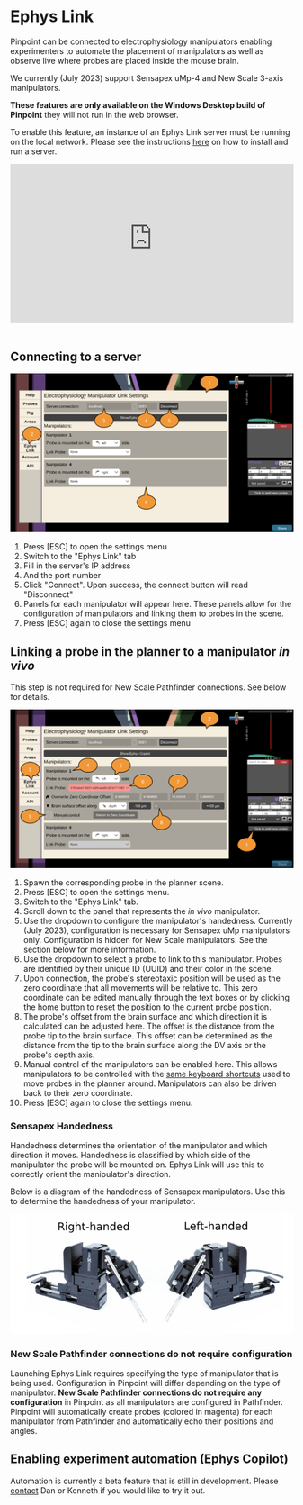 # Ephys Link

Pinpoint can be connected to electrophysiology manipulators
enabling experimenters to automate the placement of manipulators as well as
observe live where probes are placed inside the mouse brain.

We currently (July 2023) support Sensapex uMp-4 and New Scale 3-axis manipulators.

**These features are only available on the Windows Desktop build of Pinpoint**
they will not run in the web browser.

To enable this feature, an instance of an Ephys Link server must be running on
the local network. Please see the
instructions [here](https://virtualbrainlab.org/ephys_link/installation_and_use.html#installation)
on how to install and run a server.

<div style="position: relative; padding-bottom: 56.25%; height: 0; overflow: hidden;">
  <iframe src="https://www.youtube-nocookie.com/embed/QK87XBd46aQ?rel=0&modestbranding=1" style="position: absolute; top: 0; left: 0; width: 100%; height: 100%; border:0;" allowfullscreen title="Overview"></iframe>
</div>
<br>

## Connecting to a server

![Connecting to Ephys Link](../../_static/images/Ephys-Link-connection.png)

1. Press \[ESC\] to open the settings menu
2. Switch to the "Ephys Link" tab
3. Fill in the server's IP address
4. And the port number
5. Click "Connect". Upon success, the connect button will read "Disconnect"
6. Panels for each manipulator will appear here. These panels allow for the
   configuration of manipulators and linking them to probes in the scene.
7. Press \[ESC\] again to close the settings menu

## Linking a probe in the planner to a manipulator _in vivo_

This step is not required for New Scale Pathfinder connections. See below
for details.

![Connect a probe to a manipulator](../../_static/images/Ephys-Link-connect-probe.png)

1. Spawn the corresponding probe in the planner scene.
2. Press \[ESC\] to open the settings menu.
3. Switch to the "Ephys Link" tab.
4. Scroll down to the panel that represents the _in vivo_ manipulator.
5. Use the dropdown to configure the manipulator's handedness. Currently (July
   2023), configuration is necessary for Sensapex uMp manipulators only.
   Configuration is hidden for New Scale manipulators. See the section below for
   more information.
6. Use the dropdown to select a probe to link to this manipulator. Probes are
   identified by their unique ID (UUID) and their color in the scene.
7. Upon connection, the probe's stereotaxic position will be used as the zero
   coordinate that all movements will be relative to. This zero coordinate can
   be edited manually through the text boxes or by clicking the home button to
   reset the position to the current probe position.
8. The probe's offset from the brain surface and which direction it is
   calculated can be adjusted here. The offset is the distance from the probe
   tip to the brain surface. This offset can be determined as the distance from
   the tip to the brain surface along the DV axis or the probe's depth axis.
9. Manual control of the manipulators can be enabled here. This allows
   manipulators to be controlled with
   the [same keyboard shortcuts](https://virtualbrainlab.org/pinpoint/tutorial.html#keyboard)
   used to move probes in the planner around. Manipulators can also be driven
   back to their zero coordinate.
10. Press \[ESC\] again to close the settings menu.

### Sensapex Handedness

Handedness determines the orientation of the manipulator and which
direction it moves. Handedness is classified by which side of the
manipulator the probe will be mounted on. Ephys Link will use this to correctly
orient the manipulator's direction.

Below is a diagram of the handedness of Sensapex manipulators. Use this to
determine the handedness of your manipulator.

![Sensapex handedness](../../_static/images/tutorial/sensapex_manipulators.png)

### New Scale Pathfinder connections do not require configuration

Launching Ephys Link requires specifying the type of manipulator that is being
used. Configuration in Pinpoint will differ depending on the type of 
manipulator. **New Scale Pathfinder connections do not require any
configuration** in Pinpoint as all manipulators are configured in Pathfinder.
Pinpoint will automatically create probes (colored in magenta) for
each manipulator from Pathfinder and automatically echo their positions and
angles.

## Enabling experiment automation (Ephys Copilot)

Automation is currently a beta feature that is still in development.
Please [contact](https://virtualbrainlab.org/about/overview.html) Dan or Kenneth
if you would like to try it out.